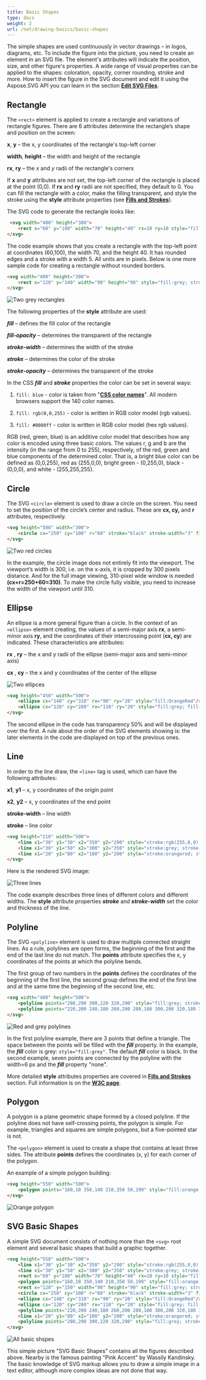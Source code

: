 ```yaml
---
title: Basic Shapes
type: docs
weight: 2
url: /net/drawing-basics/basic-shapes
---
```

<link href="./../../style.css" rel="stylesheet" type="text/css" />

The simple shapes are used continuously in vector drawings – in logos, diagrams, etc. To include the figure into the picture, you need to create an element in an SVG file. The element's attributes will indicate the position, size, and other figure's properties. A wide range of visual properties can be applied to the shapes: coloration, opacity, corner rounding, stroke and more. How to insert the figure in the SVG document and edit it using the Aspose.SVG API you can learn in the section [**Edit SVG Files**](http://localhost:1313/svg/net/edit-svg-file/). 

## **Rectangle** 

The `<rect>` element is applied to create a rectangle and variations of rectangle figures. There are 6 attributes determine the rectangle’s shape and position on the screen: 

**x**,  **y** – the x, y coordinates of the rectangle's top-left corner 

**width**, **height** – the width and height of the rectangle 

**rx**, **ry**  – the *x*  and *y* radii of the rectangle's corners 

If **x** and **y** attributes are not set, the top-left corner of the rectangle is placed at the point (0,0). If **rx** and **ry** radii are not specified, they default to 0. You can fill the rectangle with a color, make the filling transparent, and style the stroke using the **style** attribute properties (see [**Fills and Strokes**](http://localhost:1313/svg/net/drawing-basics/fills-and-strokes/)). 

The SVG code to generate the rectangle looks like: 

```html {linenos=inline,linenostart=1, hl_lines=[""]}
 <svg width="400" height="300">
    <rect x="60" y="100" width="70" height="40" rx=10 ry=10 style="fill:#778899; stroke:#FF4500; stroke-width:5; fill-opacity:0.7; stroke-opacity:0.6"/> 
</svg>
```
The code example shows that you create a rectangle with the top-left point at coordinates (60,100), the width 70, and the height 40. It has rounded edges and a stroke with a width 5. All units are in pixels. 
Below is one more sample code for creating a rectangle without rounded borders. 
```html {linenos=inline,linenostart=1, hl_lines=[""]}
<svg width="400" height="300">
    <rect x="120" y="140" width="90" height="90" style="fill:grey; stroke-width:3; stroke:rgb(0,0,0)"/>
</svg>
```
![Two grey rectangles](rect.png#center)

The following properties of the **style** attribute are used: 

***fill*** – defines the fill color of the rectangle 

***fill-opacity*** – determines the transparent of the rectangle 

***stroke-width*** – determines the width of the stroke 

***stroke*** – determines the color of the stroke 

***stroke-opacity*** – determines the transparent of the stroke 



In the CSS ***fill*** and ***stroke*** properties the color can be set in several ways:  

1. `fill: blue` - color is taken from "**[CSS color names](https://www.w3schools.com/colors/colors_names.asp)**". All modern browsers support the 140 color names. 

2. `fill: rgb(0,0,255)` - color is written in RGB color model (rgb values). 

3. `fill: #0000ff` - color is written in RGB color model (hex rgb values). 

RGB (red, green, blue) is an additive color model that describes how any color is encoded using three basic colors. The values r, g and b are the intensity (in the range from 0 to 255), respectively, of the red, green and blue components of the determined color. That is, a bright blue color can be defined as (0,0,255), red as (255,0,0), bright green - (0,255,0), black - (0,0,0), and white - (255,255,255). 



## **Circle** 

The SVG `<circle>` element is used to draw a circle on the screen. You need to set the position of the circle’s center and radius. These are **cx, cy,** and **r** attributes, respectively. 
```html {linenos=inline,linenostart=1, hl_lines=[""]}
<svg height="500" width="300"> 
    <circle cx="250" cy="100" r="60" stroke="black" stroke-width="3" fill="red"; fill-opacity="0.7"/>
</svg>
```
 ![Two red circles](circle.png#center)

In the example, the circle image does not entirely fit into the viewport. The viewport’s width is 300, i.e. on the x-axis, it is cropped by 300 pixels distance. And for the full image viewing, 310-pixel wide window is needed **(cx+r=250+60=310)**. To make the circle fully visible, you need to increase the width of the viewport until 310.


## **Ellipse** 

An ellipse is a more general figure than a circle. In the context of an `<ellipse>` element creating, the values of a semi-major axis **rx**, a semi-minor axis **ry**, and the coordinates of their intercrossing point (**cx, cy**) are indicated. These characteristics are attributes: 

**rx** , **ry** – the x  and y radii of the ellipse (semi-major axis and semi-minor axis)

**cx** , **cy** – the x  and y coordinates of the center of the ellipse 

 ![Two ellipces](ellipce.png#center)
```html {linenos=inline,linenostart=1, hl_lines=[""]}
<svg height="450" width="500">
    <ellipse cx="140" cy="310" rx="90" ry="20" style="fill:OrangeRed"/> 
    <ellipse cx="120" cy="280" rx="110" ry="20" style="fill:grey; fill-opacity:0.5"/> 
</svg>
```
The second ellipse in the code has transparency 50% and will be displayed over the first. A rule about the order of the SVG elements showing is: the later elements in the code are displayed on top of the previous ones. 


## **Line**


 In order to the line draw, the `<line>` tag is used, which can have the following attributes: 

**x1**, **y1** –  x, y coordinates of the origin point 

**x2**, **y2**  –  x, y coordinates of the end point 

**stroke-width** – line width 

**stroke** –  line color 

```html {linenos=inline,linenostart=1, hl_lines=[""]}
<svg height="210" width="500">
    <line x1="30" y1="30" x2="350" y2="290" style="stroke:rgb(255,0,0); stroke-width:3"/> 
    <line x1="30" y1="50" x2="300" y2="350" style="stroke:grey; stroke-width:5"/> 
    <line x1="20" y1="80" x2="100" y2="200" style="stroke:orangered; stroke-width:8"/> 
</svg> 
```
Here is the rendered SVG image: 

  ![Three lines](lines.png#center)

The code example describes three lines of different colors and different widths. The **style** attribute properties ***stroke*** and ***stroke-width*** set the color and thickness of the line. 

 

## **Polyline** 


The SVG `<polyline>` element is used to draw multiple connected straight lines. As a rule, polylines are open forms, the beginning of the first and the end of the last line do not match. The **points** attribute specifies the x, y coordinates of the points at which the polyline bends. 

The first group of two numbers in the **points** defines the coordinates of the beginning of the first line, the second group defines the end of the first line and at the same time the beginning of the second line, etc. 
```html {linenos=inline,linenostart=1, hl_lines=[""]}
<svg width="400" height="500">
    <polyline points="280,290 300,220 320,290" style="fill:grey; stroke:grey; stroke-width:2; fill-opacity:0.5"/>
    <polyline points="220,200 240,180 260,200 280,180 300,200 320,180 340,200" style="fill:none; stroke:red; stroke-width:6"/> 
</svg> 
```
![Red and grey polylines](polyline.png#center)

In the first polyline example, there are 3 points that define a triangle. The space between the points will be filled with the ***fill*** property. In the example, the ***fill*** color is grey: `style="fill:grey"`. The default ***fill*** color is black. In the second example, seven points are connected by the polyline with the width=6 px and the ***fill*** property "none". 

More detailed **style** attributes properties are covered in [**Fills and Strokes**](http://localhost:1313/svg/net/drawing-basics/fills-and-strokes/) section. Full information is on the **[W3C page](https://www.w3.org/TR/2018/CR-SVG2-20181004/painting.html#FillProperties)**. 


## **Polygon** 


A polygon is a plane geometric shape formed by a closed polyline. If the polyline does not have self-crossing points, the polygon is simple. For example, triangles and squares are simple polygons, but a five-pointed star is not. 

The `<polygon>` element is used to create a shape that contains at least three sides. The attribute **points** defines the coordinates (x, y) for each corner of the polygon. 

An example of a simple polygon building: 
```html {linenos=inline,linenostart=1, hl_lines=[""]}
<svg height="550" width="500"> 
    <polygon points="160,10 350,140 210,350 50,199" style="fill:orange;stroke:purple;stroke-width:1"/>
</svg>
```
![Orange polygon](polygon.png#center)


## **SVG Basic Shapes** 

A simple SVG document consists of nothing more than the `<svg>`  root element and several basic shapes that build a graphic together.  
```html {linenos=inline,linenostart=1, hl_lines=[""]}
<svg height="550" width="500">
    <line x1="30" y1="30" x2="350" y2="290" style="stroke:rgb(255,0,0); stroke-width:3"/>
    <line x1="30" y1="50" x2="300" y2="350" style="stroke:grey; stroke-width:5"/> 
    <rect x="60" y="100" width="70" height="40" rx=10 ry=10 style="fill:#778899; stroke:#FF4500; stroke- width:5; fill-opacity:0.7; stroke-opacity:0.6"/> 
    <polygon points="160,10 350,140 210,350 50,199" style="fill:orange; stroke:purple; stroke-width:1; fill-opacity:1"/>
    <rect x="120" y="150" width="90" height="90" style="fill:grey; stroke-width:3; stroke:rgb(0,0,0)"/>
    <circle cx="250" cy="100" r="60" stroke="black" stroke-width="3" fill="red"; fill-opacity="0.7"/> 
    <ellipse cx="140" cy="310" rx="90" ry="20" style="fill:OrangeRed"/>
    <ellipse cx="120" cy="280" rx="110" ry="20" style="fill:grey; fill-opacity:0.5"/> 
    <polyline points="220,200 240,180 260,200 280,180 300,200 320,180 340,200" style="fill:none; stroke:red; stroke-width:6"/>
    <line x1="20" y1="80" x2="100" y2="200" style="stroke:orangered; stroke-width:8"/>
    <polyline points="280,290 300,220 320,290" style="fill:grey; stroke:grey; stroke-width:2; fill-opacity:0.5"/> 
</svg>
```
![All basic shspes](conclusion.png#center)

This simple picture "SVG Basic Shapes" contains all the figures described above. Nearby is the famous painting "Pink Accent" by Wassily Kandinsky.
The basic knowledge of SVG markup allows you to draw a simple image in a text editor, although more complex ideas are not done that way.